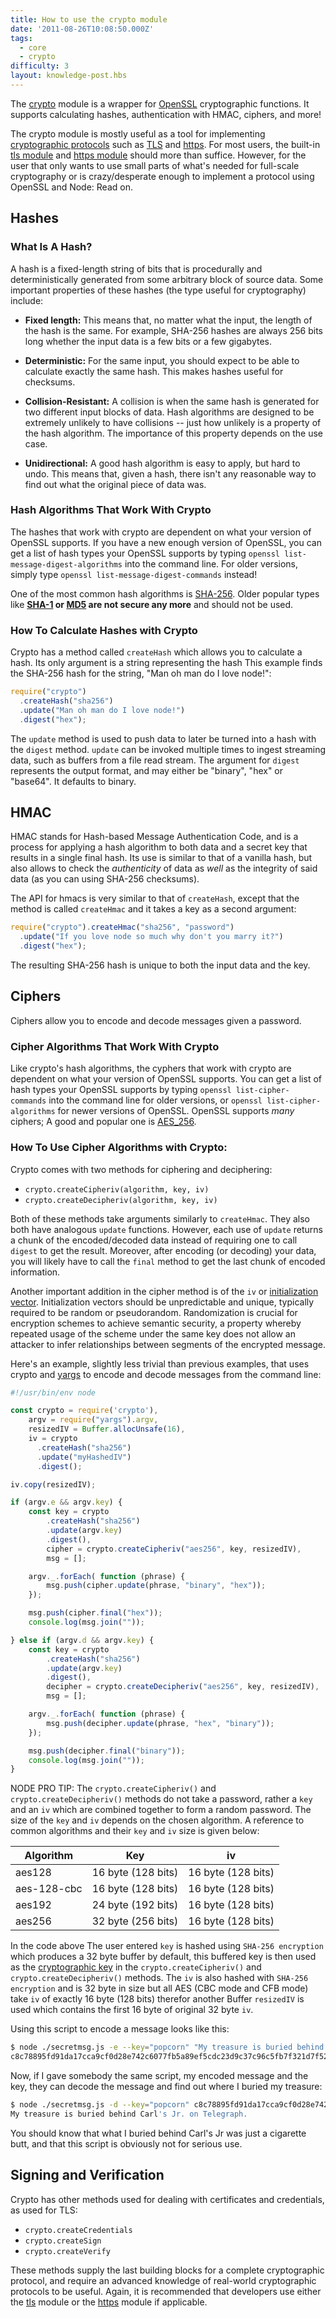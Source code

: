 ```yaml
---
title: How to use the crypto module
date: '2011-08-26T10:08:50.000Z'
tags:
  - core
  - crypto
difficulty: 3
layout: knowledge-post.hbs
---
```


The [crypto](https://nodejs.org/api/crypto.html) module is a wrapper for [OpenSSL](https://en.wikipedia.org/wiki/Openssl) cryptographic functions. It supports calculating hashes, authentication with HMAC, ciphers, and more!

The crypto module is mostly useful as a tool for implementing [cryptographic protocols](https://en.wikipedia.org/wiki/Cryptographic_protocol) such as [TLS](https://en.wikipedia.org/wiki/Transport_Layer_Security) and [https](https://en.wikipedia.org/wiki/Https). For most users, the built-in [tls module](https://nodejs.org/api/tls.html) and [https module](https://nodejs.org/api/https.html) should more than suffice. However, for the user that only wants to use small parts of what's needed for full-scale cryptography or is crazy/desperate enough to implement a protocol using OpenSSL and Node: Read on.

## Hashes

### What Is A Hash?

A hash is a fixed-length string of bits that is procedurally and deterministically generated from some arbitrary block of source data. Some important properties of these hashes (the type useful for cryptography) include:

* **Fixed length:** This means that, no matter what the input, the length of the hash is the same. For example, SHA-256 hashes are always 256 bits long whether the input data is a few bits or a few gigabytes.

* **Deterministic:** For the same input, you should expect to be able to calculate exactly the same hash. This makes hashes useful for checksums.

* **Collision-Resistant:** A collision is when the same hash is generated for two different input blocks of data. Hash algorithms are designed to be extremely unlikely to have collisions -- just how unlikely is a property of the hash algorithm. The importance of this property depends on the use case.

* **Unidirectional:** A good hash algorithm is easy to apply, but hard to undo. This means that, given a hash, there isn't any reasonable way to find out what the original piece of data was.

### Hash Algorithms That Work With Crypto

The hashes that work with crypto are dependent on what your version of OpenSSL supports. If you have a new enough version of OpenSSL, you can get a list of hash types your OpenSSL supports by typing `openssl list-message-digest-algorithms` into the command line. For older versions, simply type `openssl list-message-digest-commands` instead!

One of the most common hash algorithms is [SHA-256](https://en.wikipedia.org/wiki/SHA-2). Older popular types like **[SHA-1](https://en.wikipedia.org/wiki/Sha1) or [MD5](https://en.wikipedia.org/wiki/MD5#Security) are not secure any more** and should not be used.

### How To Calculate Hashes with Crypto

Crypto has a method called `createHash` which allows you to calculate a hash. Its only argument is a string representing the hash This example finds the SHA-256 hash for the string, "Man oh man do I love node!":

```js
require("crypto")
  .createHash("sha256")
  .update("Man oh man do I love node!")
  .digest("hex");
```

The `update` method is used to push data to later be turned into a hash with the `digest` method. `update` can be invoked multiple times to ingest streaming data, such as buffers from a file read stream. The argument for `digest` represents the output format, and may either be "binary", "hex" or "base64". It defaults to binary.

## HMAC

HMAC stands for Hash-based Message Authentication Code, and is a process for applying a hash algorithm to both data and a secret key that results in a single final hash. Its use is similar to that of a vanilla hash, but also allows to check the *authenticity* of data as *well* as the integrity of said data (as you can using SHA-256 checksums).

The API for hmacs is very similar to that of `createHash`, except that the method is called `createHmac` and it takes a key as a second argument:

```js
require("crypto").createHmac("sha256", "password")
  .update("If you love node so much why don't you marry it?")
  .digest("hex");
```

The resulting SHA-256 hash is unique to both the input data and the key.

## Ciphers

Ciphers allow you to encode and decode messages given a password.

### Cipher Algorithms That Work With Crypto

Like crypto's hash algorithms, the cyphers that work with crypto are dependent on what your version of OpenSSL supports. You can get a list of hash types your OpenSSL supports by typing `openssl list-cipher-commands` into the command line for older versions, or `openssl list-cipher-algorithms` for newer versions of OpenSSL. OpenSSL supports *many* ciphers; A good and popular one is [AES_256](https://en.wikipedia.org/wiki/Advanced_Encryption_Standard).

### How To Use Cipher Algorithms with Crypto:

Crypto comes with two methods for ciphering and deciphering:

* `crypto.createCipheriv(algorithm, key, iv)`
* `crypto.createDecipheriv(algorithm, key, iv)`

Both of these methods take arguments similarly to `createHmac`. They also both have analogous `update` functions. However, each use of `update` returns a chunk of the encoded/decoded data instead of requiring one to call `digest` to get the result. Moreover, after encoding (or decoding) your data, you will likely have to call the `final` method to get the last chunk of encoded information.

Another important addition in the cipher method is of the `iv` or [initialization vector](https://en.wikipedia.org/wiki/Initialization_vector). Initialization vectors should be unpredictable and unique, typically required to be random or pseudorandom. Randomization is crucial for encryption schemes to achieve semantic security, a property whereby repeated usage of the scheme under the same key does not allow an attacker to infer relationships between segments of the encrypted message.

Here's an example, slightly less trivial than previous examples, that uses crypto and [yargs](https://github.com/yargs/yargs) to encode and decode messages from the command line:

```js
#!/usr/bin/env node

const crypto = require('crypto'),
    argv = require("yargs").argv,
    resizedIV = Buffer.allocUnsafe(16),
    iv = crypto
      .createHash("sha256")
      .update("myHashedIV")
      .digest();

iv.copy(resizedIV);

if (argv.e && argv.key) {
    const key = crypto
        .createHash("sha256")
        .update(argv.key)
        .digest(),
        cipher = crypto.createCipheriv("aes256", key, resizedIV),
        msg = [];

    argv._.forEach( function (phrase) {
        msg.push(cipher.update(phrase, "binary", "hex"));
    });

    msg.push(cipher.final("hex"));
    console.log(msg.join(""));

} else if (argv.d && argv.key) {
    const key = crypto
        .createHash("sha256")
        .update(argv.key)
        .digest(),
        decipher = crypto.createDecipheriv("aes256", key, resizedIV),
        msg = [];

    argv._.forEach( function (phrase) {
        msg.push(decipher.update(phrase, "hex", "binary"));
    });

    msg.push(decipher.final("binary"));
    console.log(msg.join(""));
}
```

NODE PRO TIP: The `crypto.createCipheriv()` and `crypto.createDecipheriv()` methods do not take a password, rather a `key` and an `iv` which are combined together to form a random password. The size of the `key` and `iv` depends on the chosen algorithm. A reference to common algorithms and their `key` and `iv` size is given below:

| Algorithm     | Key                | iv                 |
| ------------- | ------------------ | ------------------ |
| aes128        | 16 byte (128 bits) | 16 byte (128 bits) |
| aes-128-cbc   | 16 byte (128 bits) | 16 byte (128 bits) |
| aes192        | 24 byte (192 bits) | 16 byte (128 bits) |
| aes256        | 32 byte (256 bits) | 16 byte (128 bits) |

In the code above The user entered `key` is hashed using `SHA-256 encryption` which produces a 32 byte buffer by default, this buffered key is then used as the [cryptographic key](https://en.wikipedia.org/wiki/Key_(cryptography)) in the `crypto.createCipheriv()` and `crypto.createDecipheriv()` methods. The `iv` is also hashed with `SHA-256 encryption` and is 32 byte in size but all AES (CBC mode and CFB mode) take `iv` of exactly 16 byte (128 bits) therefor another Buffer `resizedIV` is used which contains the first 16 byte of original 32 byte `iv`.

Using this script to encode a message looks like this:

```bash
$ node ./secretmsg.js -e --key="popcorn" "My treasure is buried behind Carl's Jr. on Telegraph."
c8c78895fd91da17cca9cf0d28e742c6077fb5a89ef5cdc23d9c37c96c5fb7f321d7f52c06e73c46633783d9535e2aa5cc07f2ad1803d73614c4e6882026bfd9
```

Now, if I gave somebody the same script, my encoded message and the key, they can decode the message and find out where I buried my treasure:

```bash
$ node ./secretmsg.js -d --key="popcorn" c8c78895fd91da17cca9cf0d28e742c6077fb5a89ef5cdc23d9c37c96c5fb7f321d7f52c06e73c46633783d9535e2aa5cc07f2ad1803d73614c4e6882026bfd9
My treasure is buried behind Carl's Jr. on Telegraph.
```

You should know that what I buried behind Carl's Jr was just a cigarette butt, and that this script is obviously not for serious use.

## Signing and Verification

Crypto has other methods used for dealing with certificates and credentials, as used for TLS:

* `crypto.createCredentials`
* `crypto.createSign`
* `crypto.createVerify`

These methods supply the last building blocks for a complete cryptographic protocol, and require an advanced knowledge of real-world cryptographic protocols to be useful. Again, it is recommended that developers use either the [tls](https://nodejs.org/api/tls.html) module or the [https](https://nodejs.org/api/https.html) module if applicable.
